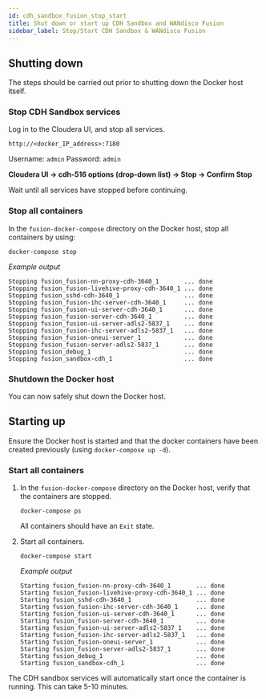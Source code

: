 ```yaml
---
id: cdh_sandbox_fusion_stop_start
title: Shut down or start up CDH Sandbox and WANdisco Fusion
sidebar_label: Stop/Start CDH Sandbox & WANdisco Fusion
---
```


## Shutting down

The steps should be carried out prior to shutting down the Docker host itself.

### Stop CDH Sandbox services

Log in to the Cloudera UI, and stop all services.

`http://<docker_IP_address>:7180`

Username: `admin`
Password: `admin`

**Cloudera UI -> cdh-516 options (drop-down list) -> Stop -> Confirm Stop**

Wait until all services have stopped before continuing.

### Stop all containers

In the `fusion-docker-compose` directory on the Docker host, stop all containers by using:

`docker-compose stop`

_Example output_

```text
Stopping fusion_fusion-nn-proxy-cdh-3640_1       ... done
Stopping fusion_fusion-livehive-proxy-cdh-3640_1 ... done
Stopping fusion_sshd-cdh-3640_1                  ... done
Stopping fusion_fusion-ihc-server-cdh-3640_1     ... done
Stopping fusion_fusion-ui-server-cdh-3640_1      ... done
Stopping fusion_fusion-server-cdh-3640_1         ... done
Stopping fusion_fusion-ui-server-adls2-5837_1    ... done
Stopping fusion_fusion-ihc-server-adls2-5837_1   ... done
Stopping fusion_fusion-oneui-server_1            ... done
Stopping fusion_fusion-server-adls2-5837_1       ... done
Stopping fusion_debug_1                          ... done
Stopping fusion_sandbox-cdh_1                    ... done
```

### Shutdown the Docker host

You can now safely shut down the Docker host.

## Starting up

Ensure the Docker host is started and that the docker containers have been created previously (using `docker-compose up -d`).

### Start all containers

1. In the `fusion-docker-compose` directory on the Docker host, verify that the containers are stopped.

   `docker-compose ps`

   All containers should have an `Exit` state.

1. Start all containers.

   `docker-compose start`

   _Example output_

   ```text
   Starting fusion_fusion-nn-proxy-cdh-3640_1       ... done
   Starting fusion_fusion-livehive-proxy-cdh-3640_1 ... done
   Starting fusion_sshd-cdh-3640_1                  ... done
   Starting fusion_fusion-ihc-server-cdh-3640_1     ... done
   Starting fusion_fusion-ui-server-cdh-3640_1      ... done
   Starting fusion_fusion-server-cdh-3640_1         ... done
   Starting fusion_fusion-ui-server-adls2-5837_1    ... done
   Starting fusion_fusion-ihc-server-adls2-5837_1   ... done
   Starting fusion_fusion-oneui-server_1            ... done
   Starting fusion_fusion-server-adls2-5837_1       ... done
   Starting fusion_debug_1                          ... done
   Starting fusion_sandbox-cdh_1                    ... done
   ```

The CDH sandbox services will automatically start once the container is running. This can take 5-10 minutes.
